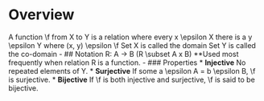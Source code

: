 # Overview
A function \f from X to Y is a relation where every x \epsilon X there is a y \epsilon Y where (x, y) \epsilon \f
Set X is called the domain
Set Y is called the co-domain
	- ## Notation
	  R: A -> B (R \subset A x B)
	  **Used most frequently when relation R is a function.
	- ### Properties
	  * **Injective**
	  No repeated elements of Y.
	  * **Surjective**
	  If some a \epsilon A = b \epsilon B, \f is surjective.
	  * **Bijective**
	  If \f is both injective and surjective, \f is said to be bijective.